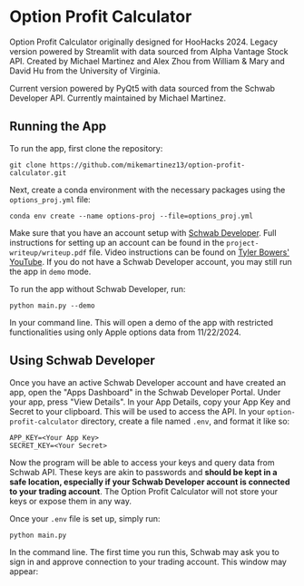 # Option Profit Calculator
Option Profit Calculator originally designed for HooHacks 2024. Legacy version powered by Streamlit with data sourced from Alpha Vantage Stock API. Created by Michael Martinez and Alex Zhou from William &amp; Mary and David Hu from the University of Virginia.

Current version powered by PyQt5 with data sourced from the Schwab Developer API. Currently maintained by Michael Martinez. 

## Running the App

To run the app, first clone the repository:
```
git clone https://github.com/mikemartinez13/option-profit-calculator.git
```
Next, create a conda environment with the necessary packages using the `options_proj.yml` file: 
```
conda env create --name options-proj --file=options_proj.yml
```
Make sure that you have an account setup with [Schwab Developer](https://developer.schwab.com/login). Full instructions for setting up an account can be found in the `project-writeup/writeup.pdf` file. Video instructions can be found on [Tyler Bowers' YouTube](https://www.youtube.com/watch?v=kHbom0KIJwc&ab_channel=TylerBowers). If you do not have a Schwab Developer account, you may still run the app in `demo` mode.

To run the app without Schwab Developer, run:
```
python main.py --demo
```
In your command line. This will open a demo of the app with restricted functionalities using only Apple options data from 11/22/2024.

## Using Schwab Developer

Once you have an active Schwab Developer account and have created an app, open the "Apps Dashboard" in the Schwab Developer Portal. Under your app, press "View Details". In your App Details, copy your App Key and Secret to your clipboard. This will be used to access the API. 
In your `option-profit-calculator` directory, create a file named `.env`, and format it like so: 
```
APP_KEY=<Your App Key>
SECRET_KEY=<Your Secret>
```
Now the program will be able to access your keys and query data from Schwab API. These keys are akin to passwords and __should be kept in a safe location, especially if your Schwab Developer account is connected to your trading account__. The Option Profit Calculator will not store your keys or expose them in any way. 

Once your `.env` file is set up, simply run:
```
python main.py
```
In the command line. The first time you run this, Schwab may ask you to sign in and approve connection to your trading account. This window may appear: 
